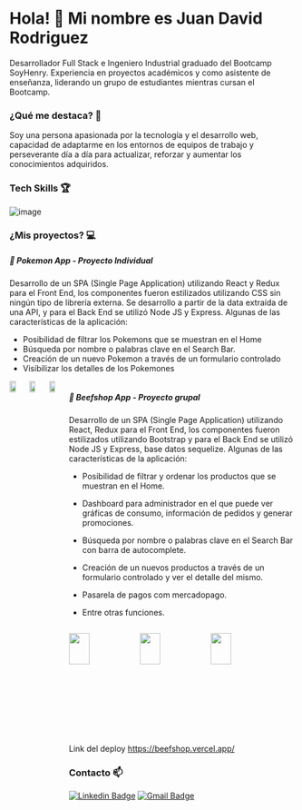 
# Hola! 👋 Mi nombre es Juan David Rodriguez 

Desarrollador Full Stack e Ingeniero Industrial graduado del Bootcamp SoyHenry. Experiencia en proyectos académicos y como asistente de enseñanza, liderando un grupo de estudiantes mientras cursan el Bootcamp.

### ¿Qué me destaca? 🏅

Soy una persona apasionada por la tecnología y el desarrollo web, capacidad de adaptarme en los entornos de equipos de trabajo y perseverante día a día para actualizar, reforzar y aumentar los conocimientos adquiridos.

### Tech Skills 🏆

![image](https://user-images.githubusercontent.com/87767241/159184740-dc5af015-cbee-4dec-bf27-c380571f51bb.png)

### ¿Mis proyectos? 💻

##### 👾 Pokemon App - Proyecto Individual

Desarrollo de un SPA (Single Page Application) utilizando React y Redux para el Front End, los componentes fueron estilizados utilizando CSS sin ningún tipo de librería externa. Se desarrollo a partir de la data extraída de una API, y para el Back End se utilizó Node JS y Express. Algunas de las características de la aplicación:
- Posibilidad de filtrar los Pokemons que se muestran en el Home
- Búsqueda por nombre o palabras clave en el Search Bar.
- Creación de un nuevo Pokemon a través de un formulario controlado
- Visibilizar los detalles de los Pokemones

<div style="display: flex">
<img width=30.3% src=https://user-images.githubusercontent.com/87767241/159184769-361b8f13-5978-4f0c-993d-1f751722a4b2.png>
  <img width=30.3% src=https://user-images.githubusercontent.com/87767241/159184861-e4e5eab7-e4a3-4763-bc5a-010c15a67215.png>
  <img width=30.3% src=https://user-images.githubusercontent.com/87767241/159184877-9f853ac4-6be9-450e-8a56-45580d6f603d.png>
<div/>
  
  ##### 👾 Beefshop App - Proyecto grupal

Desarrollo de un SPA (Single Page Application) utilizando React, Redux para el Front End, los componentes fueron estilizados utilizando Bootstrap y para el Back End se utilizó Node JS y Express, base datos sequelize. Algunas de las características de la aplicación:
- Posibilidad de filtrar y ordenar los productos que se muestran en el Home.
- Dashboard para administrador en el que puede ver gráficas de consumo, información de pedidos y generar promociones. 
- Búsqueda por nombre o palabras clave en el Search Bar con barra de autocomplete.
- Creación de un nuevos productos a través de un formulario controlado y ver el detalle del mismo.
- Pasarela de pagos com mercadopago.
- Entre otras funciones.  
  
    <div style="display: flex">
<img width=30.3% src=https://user-images.githubusercontent.com/87767241/165976244-f444c786-40d9-4351-8461-1877c5cd9d73.png>
  <img width=30.3% src=https://user-images.githubusercontent.com/87767241/165976756-582bbb41-bb62-4725-b994-f03f2d5e61b2.png>
  <img width=30.3% src=https://user-images.githubusercontent.com/87767241/165976761-9ca6f2da-3b31-4e59-9deb-c763869bc403.png>
<div/>
      
Link del deploy https://beefshop.vercel.app/
  
### Contacto 📫
[![Linkedin Badge](https://img.shields.io/badge/-LinkedIn-blue?style=flat-square&logo=Linkedin&logoColor=white&link=https://www.linkedin.com/in/juandavidrodriguezlopez/)](https://www.linkedin.com/in/juandavidrodriguezlopez/)
[![Gmail Badge](https://img.shields.io/badge/-Gmail-c14438?style=flat-square&logo=Gmail&logoColor=white&link=mailto:fegll87@gmail.com)](mailto:juandavidasesor@gmail.com)
